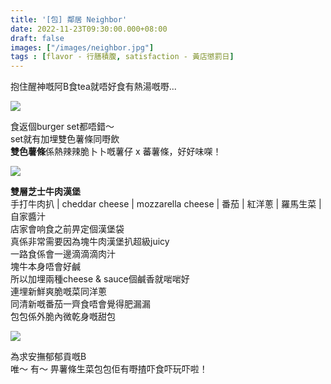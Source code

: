 ```yaml
---
title: '[包] 鄰居 Neighbor'
date: 2022-11-23T09:30:00.000+08:00
draft: false
images: ["/images/neighbor.jpg"]
tags : [flavor - 行膳積腹, satisfaction - 黃店懲罰日]
---
```


抱住醒神嘅阿B食tea就唔好食有熱湯嘅嘢...

![](/images/neighbor1.jpg)

食返個burger set都唔錯～  
set就有加埋雙色薯條同嘢飲  
**雙色薯條**係熱辣辣脆卜卜嘅薯仔 x 蕃薯條，好好味㗎！

![](/images/neighbor.jpg)

**雙層芝士牛肉漢堡**  
手打牛肉扒 | cheddar cheese | mozzarella cheese | 
番茄 | 紅洋蔥 | 羅馬生菜 | 自家醬汁  
店家會响食之前畀定個漢堡袋  
真係非常需要因為塊牛肉漢堡扒超級juicy  
一路食係會一邊滴滴滴肉汁  
塊牛本身唔會好鹹  
所以加埋兩種cheese & sauce個鹹香就啱啱好  
連埋新鮮爽脆嘅菜同洋蔥  
同清新嘅番茄一齊食唔會覺得肥漏漏  
包包係外脆內微乾身嘅甜包  


![](/images/neighbor2.jpg)

為求安撫郁郁貢嘅B  
唯～ 有～ 畀薯條生菜包包佢有嘢揸吓食吓玩吓啦！  
